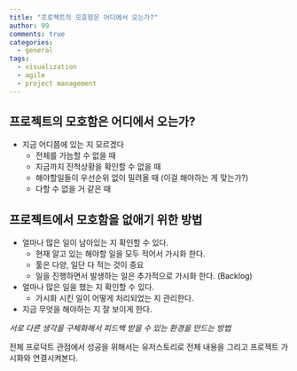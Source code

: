 ```yaml
---
title: "프로젝트의 모호함은 어디에서 오는가?"
author: 99
comments: true
categories:
  - general
tags:
  - visualization
  - agile
  - project management
---
```


## 프로젝트의 모호함은 어디에서 오는가?

* 지금 어디쯤에 있는 지 모르겠다
    * 전체를 가늠할 수 없을 때
    * 지금까지 진척상황을 확인할 수 없을 때
    * 해야할일들이 우선순위 없이 밀려올 때 (이걸 해야하는 게 맞는가?)
    * 다할 수 없을 거 같은 때

## 프로젝트에서 모호함을 없애기 위한 방법

* 얼마나 많은 일이 남아있는 지 확인할 수 있다.
    * 현재 알고 있는 해야할 일을 모두 적어서 가시화 한다.
    * 툴은 다양, 일단 다 적는 것이 중요
    * 일을 진행하면서 발생하는 일은 추가적으로 가시화 한다. (Backlog)
* 얼마나 많은 일을 했는 지 확인할 수 있다.
    * 가시화 시킨 일이 어떻게 처리되었는 지 관리한다.
* 지금 무엇을 해야하는 지 잘 보이게 한다.

*서로 다른 생각을 구체화해서 피드백 받을 수 있는 환경을 만드는 방법*

전체 프로덕트 관점에서 성공을 위해서는 유저스토리로 전체 내용을 그리고 프로젝트 가시화와 연결시켜본다.
